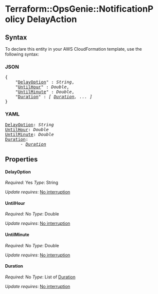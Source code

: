 # Terraform::OpsGenie::NotificationPolicy DelayAction

## Syntax

To declare this entity in your AWS CloudFormation template, use the following syntax:

### JSON

<pre>
{
    "<a href="#delayoption" title="DelayOption">DelayOption</a>" : <i>String</i>,
    "<a href="#untilhour" title="UntilHour">UntilHour</a>" : <i>Double</i>,
    "<a href="#untilminute" title="UntilMinute">UntilMinute</a>" : <i>Double</i>,
    "<a href="#duration" title="Duration">Duration</a>" : <i>[ <a href="delayaction-duration.md">Duration</a>, ... ]</i>
}
</pre>

### YAML

<pre>
<a href="#delayoption" title="DelayOption">DelayOption</a>: <i>String</i>
<a href="#untilhour" title="UntilHour">UntilHour</a>: <i>Double</i>
<a href="#untilminute" title="UntilMinute">UntilMinute</a>: <i>Double</i>
<a href="#duration" title="Duration">Duration</a>: <i>
      - <a href="delayaction-duration.md">Duration</a></i>
</pre>

## Properties

#### DelayOption

_Required_: Yes
_Type_: String

_Update requires_: [No interruption](https://docs.aws.amazon.com/AWSCloudFormation/latest/UserGuide/using-cfn-updating-stacks-update-behaviors.html#update-no-interrupt)

#### UntilHour

_Required_: No
_Type_: Double

_Update requires_: [No interruption](https://docs.aws.amazon.com/AWSCloudFormation/latest/UserGuide/using-cfn-updating-stacks-update-behaviors.html#update-no-interrupt)

#### UntilMinute

_Required_: No
_Type_: Double

_Update requires_: [No interruption](https://docs.aws.amazon.com/AWSCloudFormation/latest/UserGuide/using-cfn-updating-stacks-update-behaviors.html#update-no-interrupt)

#### Duration

_Required_: No
_Type_: List of <a href="delayaction-duration.md">Duration</a>

_Update requires_: [No interruption](https://docs.aws.amazon.com/AWSCloudFormation/latest/UserGuide/using-cfn-updating-stacks-update-behaviors.html#update-no-interrupt)

